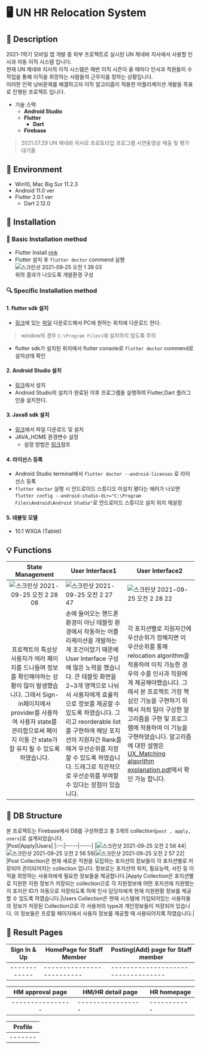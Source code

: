 # 🖥 UN HR Relocation System

## 🤔 Description
2021-1학기 모바일 앱 개발 중 외부 프로젝트로 실시된 UN 제네바 지사에서 사용할 인사과 자동 이직 시스템 입니다.<br>
현재 UN 제네바 지사의 이직 시스템은 매번 이직 시즌이 올 때마다 인사과 직원들이 수작업을 통해 이직을 희망하는 사람들의 근무지를 정하는 상황입니다.<br>
이러한 인력 낭비문제를 해결하고자 이직 알고리즘이 적용한 어플리케이션 개발을 목표로 진행된 프로젝트 입니다.<br>

- 기술 스택
  - **Android Studio**
  - **Flutter**
    - **Dart**
  - **Firebase**

> 2021.07.29 UN 제네바 지사로 프로토타입 프로그램 시연동영상 제출 및 평가 대기중
## 📌 Environment
- Win10, Mac Big Sur 11.2.3
- Android 11.0 ver
- Flutter 2.0.1 ver
  - Dart 2.12.0

## 💾 Installation

### 📍 Basic Installation method
- Flutter Install [rink](https://flutter.dev/docs/get-started/install)<br>
- Flutter 설치 후 `flutter doctor` commend 실행<br>
  ![스크린샷 2021-09-25 오전 1 39 03](https://user-images.githubusercontent.com/34247631/134710661-d04591f7-8d20-4008-93c8-a4df029be40f.png)<br>
  위의 결과가 나오도록 개발환경 구성

### 🔍 Specific Installation method
#### 1. flutter sdk 설치
- [링크](https://flutter.dev/docs/get-started/install/windows)에 있는 [파일](https://storage.googleapis.com/flutter_infra_release/releases/stable/windows/flutter_windows_2.2.2-stable.zip) 다운로드해서 PC에 원하는 위치에 다운로드 한다.<br>
>window의 경우 `C:\Program Files\`에 설치하지 않도록 주의
- flutter sdk가 설치된 위치에서 flutter console로 `flutter doctor` commend로 설치상태 확인
#### 2. Android Studio 설치
- [링크](https://developer.android.com/studio/install?hl=ko)에서 설치
- Android Studio의 설치가 완료된 이후 프로그램을 실행하여 Flutter,Dart 플러그인을 설치한다.
#### 3. Java8 sdk 설치
- [링크](https://www.oracle.com/java/technologies/javase-downloads.html)에서 파일 다운로드 및 설치
- JAVA_HOME 환경변수 설정 
  - 설정 방법은 [링크](https://hyoje420.tistory.com/7)참조
#### 4. 라이선스 등록
- Android Studio terminal에서 `flutter doctor --android-licenses` 로 라이선스 등록
- `flutter doctor` 실행 시 안드로이드 스튜디오 미설치 됐다는 에러가 나오면<br>
`flutter config --android-studio-dir="C:\Program Files\Android\Android Studio"`로 안드로이드 스튜디오 설치 위치 재설정
#### 5. 테블릿 모델
- 10.1 WXGA (Tablet)

## 💡 Functions

|State Management|User Interface1|User Interface2|
|:--------------:|---------------|---------------|
|![스크린샷 2021-09-25 오전 2 28 08](https://user-images.githubusercontent.com/34247631/134716533-ee86dfcc-1d93-4b8d-9a93-bfdf7797b99f.png)|![스크린샷 2021-09-25 오전 2 27 47](https://user-images.githubusercontent.com/34247631/134716570-9298d6a1-fd3b-43d8-9ad4-88f8b2db0750.png)|![스크린샷 2021-09-25 오전 2 28 22](https://user-images.githubusercontent.com/34247631/134716625-9ac9fdf7-dc2d-4bfd-8481-f52bca738f6f.png)|
|프로젝트의 특성상 사용자가 여러 페이지를 드나들며 정보를 확인해야하는 상황이 많이 발생했습니다. 그래서 Sign-in페이지에서 provider를 사용하여 사용자 state를 관리함으로써 페이지 이동 간 state가 잘 유지 될 수 있도록 하였습니다.|손에 들어오는 핸드폰 환경이 아닌 테블릿 환경에서 작동하는 어플리케이션을 개발하는게 조건이었기 때문에 User Interface 구성에 많은 노력을 했습니다. 큰 테블릿 화면을 2~3개 영역으로 나눠서 사용자에게 효율적으로 정보를 제공할 수 있도록 하였습니다. 그리고 reorderable list를 구현하여 해당 포지션의 지원자간 Rank를 매겨 우선순위를 지정할 수 있도록 하였습니다. 드래그로 직관적으로 우선순위를 부여할 수 있다는 장점이 있습니다.|각 포지션별로 지원자간에 우선순위가 정해지면 이 우선순위를 통해 relocation algorithm을 적용하여 이직 가능한 경우의 수를 인사과 직원에게 제공해야했습니다. 그래서 본 프로젝트 가장 핵심인 기능을 구현하기 위해서 저희 팀이 구상한 알고리즘을 구현 및 프로그램에 적용하여 이 기능을 구현하였습니다. 알고리즘에 대한 설명은 [UX_Matching algorithm explanation.pdf](https://github.com/dprua/mobile_un_project/files/7227640/UX_Matching.algorithm.explanation.pdf)에서 확인 가능 합니다.

## 💽 DB Structure

본 프로젝트는 Firebase에서 DB를 구성하였고 총 3개의 collection(`post , apply, users`)로 설계되었습니다.<br>
|Post|Apply|Users|
|:--:|-----|-----|
|![스크린샷 2021-09-25 오전 2 56 44](https://user-images.githubusercontent.com/34247631/134719962-34e301e0-20e7-4fba-bec5-615c8e4bf7ee.png)|![스크린샷 2021-09-25 오전 2 56 59](https://user-images.githubusercontent.com/34247631/134719980-1df6127f-90df-4dbb-848c-d6223a3cf7d8.png)|![스크린샷 2021-09-25 오전 2 57 22](https://user-images.githubusercontent.com/34247631/134720008-e2b7d189-46e9-4dff-867d-671b3b2b9c10.png)|
|Post Collection은 현재 새로운 직원을 모집하는 포지션의 정보들이 각 포지션별로 저장되어 관리되어지는 collection 입니다. 정보로는 포지션의 위치, 필요능력, 사진 등 이직을 희망하는 사용자에게 필요한 정보들을 제공합니다.|Apply Collection은 포지션별로 지원한 지원 정보가 저장되는 collection으로 각 지원정보에 어떤 포지션에 지원했는지 포지션 ID가 자동으로 저장되도록 하여 인사 담당자에게 현재 지원현황 정보를 제공할 수 있도록 하였습니다.|Users Collection은 현재 시스템에 가입되어있는 사용자들의 정보가 저장된 Collection으로 각 사용자의 type과 개인정보들이 저장되어 있습니다. 이 정보들은 프로필 페이지에서 사용자 정보를 제공할 때 사용되어지록 하였습니다.|

## 👀 Result Pages

|Sign In & Up|HomePage for Staff Member|Posting(Add) page for Staff member|
|:----------:|-------------------------|----------------------------------|
|------------|-------------------------|----------------------------------|

|HM approval page|HM/HR detail page|HR homepage|
|:--------------:|-----------------|-----------|
|----------------|-----------------|-----------|

|Profile|
|:-----:|
|-------|
